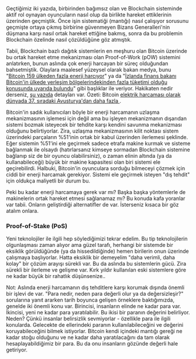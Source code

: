 

Geçtiğimiz iki yazıda, birbirinden bağımsız olan ve Blockchain sisteminde aktif rol oynayan oyuncuların nasıl olup da birlikte hareket ettiklerinin üzerinden geçmiştik. Önce işin sistematiği (mantığı) nasıl çalışıyor sorusunu geçmişte ortaya çıkmış birbirine güvenmeyen Bizans Generalleri'nin düşmana karşı nasıl ortak hareket ettiğine bakmış, sonra da bu problemin Blockchain özelinde nasıl çözüldüğüne göz atmıştık. 

Tabii, Blockchain bazlı dağıtık sistemlerin en meşhuru olan Bitcoin üzerinde bu ortak hareket etme mekanizması olan Proof-of-Work (pOW)  sistemini anlatırken, bunun aslında çok enerji harcayan bir süreç olduğundan bahsetmiştik. Olaylara maalesef yüzeysel olarak bakan medya, bunu "[Bitcoin 159 ülkeden fazla enerji harcıyor](https://www.cnnturk.com/ekonomi/kripto-para/bitcoin-islemleri-159-ulkeden-fazla-enerji-tuketiyor)" ya da "[İzlanda finans bakanı Bitcoin'in ülkede yerleşim bölgelerindekinden fazla tüketimi olduğu konusunda uyarıda bulundu](https://www.wired.co.uk/article/bitcoin-mining-energy-consumption-new-york)" gibi başlıklar ile veriyor. Hakikaten nedir derseniz, [şu yazıda](https://www.ofnumbers.com/2018/08/26/how-much-electricity-is-consumed-by-bitcoin-bitcoin-cash-ethereum-litecoin-and-monero/#footnote_0_5656) detayları var. Özeti: Bitcoin [elektrik harcaması olarak dünyada 37. sıradaki Avusturya'dan daha fazla ](http://www.wikizero.co/index.php?q=aHR0cHM6Ly9lbi53aWtpcGVkaWEub3JnL3dpa2kvTGlzdF9vZl9jb3VudHJpZXNfYnlfZWxlY3RyaWNpdHlfY29uc3VtcHRpb24).  


Bitcoin'in sadık kullanıcıları böyle bir enerji harcamanın uzlaşma mekanizmasının işlemesi için değil ama bu işleyen mekanizmanın dışarıdan sistemi bozmak isteyecek bir tehdite karşı kendini savunma mekanizması olduğunu belirtiyorlar. Zira, uzlaşma mekanizmasının kilit noktası sistem üzerindeki parçaların %51'inin ortak bir kabul üzerinden ilerlemesi şeklinde. Eğer sistemin %51'ini ele geçirmek sadece etrafa makine kurmak ve sisteme bağlanmak ile olsaydı (hatırlarsanız kimseye sormadan Blockchain sistemine bağlanıp siz de bir oyuncu olabilirsiniz), o zaman elinin altında (ya da kullanabileceği) büyük bir makine kapasitesi olan biri sistemi ele geçirebilirdi. Halbuki, Bitcoin'in oyunculara sorduğu bilmeceyi çözmek için ciddi bir enerji harcamak gerekiyor. Sistemi ele geçirmek isteyen "dış tehdit" için oldukça maliyetli bir durum bu. 

Peki bu kadar enerji harcamaya gerek var mı? Başka başka yöntemlerle de makinelerin ortak hareket etmesi sağlanamaz mı? Bu konuda kafa yoranlar var tabii. Onların geliştirdiği alternatifler de var. İsterseniz kısaca bir göz atalım onlara. 

### Proof-of-Stake (PoS)







Yeni teknolojiler ile ilgili hep söylediğimizi tekrar edelim. Bu tip teknolojilerin olgunlaşması zaman alıyor ama güzel tarafı, herhangi bir sistemde bir eksiklik görüldüğünde (ya da hissedildiğinde) hemen birilerin onun üzerinde çalışmaya başlıyorlar. Hatta eksiklik bir demeyelim "daha verimli, daha kolay" bir çözüm arayışı sürekli var. Bu da aslında bu sistemlerin gücü. Zira sürekli bir ilerleme ve gelişme var. Kırk yıldır kullanılan eski sistemlere göre ne kadar büyük bir rahatlık düşünsenize.. 











Not: Aslında enerji harcamanın dış tehditlere karşı korumak dışında önemli bir işlevi de var. "Para nedir, neden para değerli olur ya da değersizleşir?" sorularına yanıt ararken tarih boyunca gelişen örneklere baktığımızda, genelde iki önemli konu var. Birincisi, insanların elinde ne kadar para var. İkincisi, yeni ne kadar para yaratılabilir. Bu ikisi bir paranın değerini belirliyor. Neden? Çünkü insanlar belirsizlik sevmiyorlar - özellikle para ile ilgili konularda. Gelecekte de ellerindeki paranın kullanılabileceğini ve değerini koruyabileceğini bilmek istiyorlar. Bitcoin kendi içindeki mantığı gereği ne kadar stoğu olduğunu ve ne kadar daha yaratılacağını da tam olarak hesaplayabildiğimiz bir para. Bu da onu insanların gözünde değerli hale getiriyor. 
